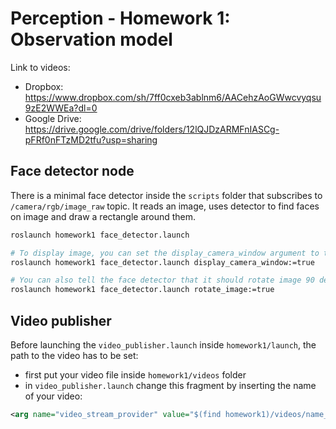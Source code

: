 # Perception - Homework 1: Observation model

Link to videos:
- Dropbox: https://www.dropbox.com/sh/7ff0cxeb3ablnm6/AACehzAoGWwcvyqsu9zE2WWEa?dl=0
- Google Drive: https://drive.google.com/drive/folders/12lQJDzARMFnIASCg-pFRf0nFTzMD2tfu?usp=sharing

## Face detector node
There is a minimal face detector inside the `scripts` folder that subscribes to `/camera/rgb/image_raw` topic. It reads an image, uses detector to find faces on image and draw a rectangle around them.

```bash
roslaunch homework1 face_detector.launch

# To display image, you can set the display_camera_window argument to true
roslaunch homework1 face_detector.launch display_camera_window:=true

# You can also tell the face detector that it should rotate image 90 degrees clockwise
roslaunch homework1 face_detector.launch rotate_image:=true
```

## Video publisher
Before launching the `video_publisher.launch` inside `homework1/launch`, the path to the video has to be set:
- first put your video file inside `homework1/videos` folder
- in `video_publisher.launch` change this fragment by inserting the name of your video:

```xml
<arg name="video_stream_provider" value="$(find homework1)/videos/name_of_your_video" />
```

